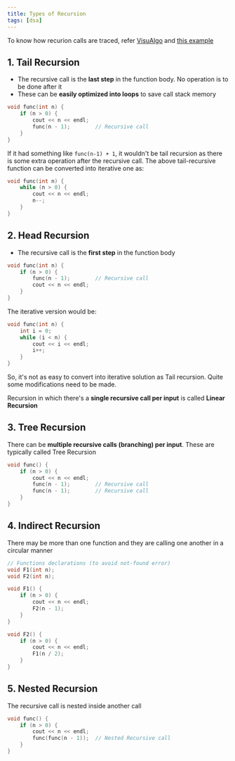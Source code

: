 ```yaml
---
title: Types of Recursion
tags: [dsa]
---
```


To know how recurion calls are traced, refer [VisuAlgo](https://visualgo.net/en/recursion)
and [this example](/code-journal/dsa/dsa/recurrence-master-thm#tracing-recursion-calls)

## 1. Tail Recursion

- The recursive call is the **last step** in the function body. No operation is to be done after it
- These can be **easily optimized into loops** to save call stack memory

```cpp
void func(int n) {
    if (n > 0) {
        cout << n << endl;
        func(n - 1);        // Recursive call
    }
}
```

If it had something like `func(n-1) + 1`, it wouldn't be tail recursion as there is some extra operation after the recursive call. The above tail-recursive function can be converted into iterative one as:

```cpp
void func(int n) {
    while (n > 0) {
        cout << n << endl;
        n--;
    }
}
```

## 2. Head Recursion

- The recursive call is the **first step** in the function body

```cpp
void func(int n) {
    if (n > 0) {
        func(n - 1);        // Recursive call
        cout << n << endl;
    }
}
```

The iterative version would be:

```cpp
void func(int n) {
    int i = 0;
    while (i < n) {
        cout << i << endl;
        i++;
    }
}
```

So, it's not as easy to convert into iterative solution as Tail recursion. Quite some modifications need to be made.

Recursion in which there's a **single recursive call per input** is called **Linear Recursion**

## 3. Tree Recursion

There can be **multiple recursive calls (branching) per input**. These are typically called Tree Recursion

```cpp
void func() {
    if (n > 0) {
        cout << n << endl;
        func(n - 1);        // Recursive call
        func(n - 1);        // Recursive call
    }
}
```

## 4. Indirect Recursion

There may be more than one function and they are calling one another in a circular manner

```cpp
// Functions declarations (to avoid not-found error)
void F1(int n);
void F2(int n);

void F1() {
    if (n > 0) {
        cout << n << endl;
        F2(n - 1);
    }
}

void F2() {
    if (n > 0) {
        cout << n << endl;
        F1(n / 2);
    }
}
```

## 5. Nested Recursion

The recursive call is nested inside another call

```cpp
void func() {
    if (n > 0) {
        cout << n << endl;
        func(func(n - 1));  // Nested Recursive call
    }
}
```
